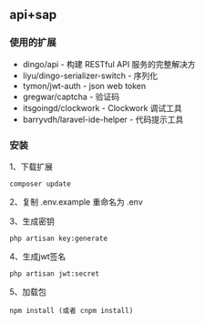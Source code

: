 ## api+sap
### 使用的扩展

- dingo/api - 构建 RESTful API 服务的完整解决方
- liyu/dingo-serializer-switch - 序列化
- tymon/jwt-auth - json web token
- gregwar/captcha - 验证码
- itsgoingd/clockwork - Clockwork 调试工具
- barryvdh/laravel-ide-helper - 代码提示工具

### 安装
1、下载扩展

`
composer update
`

2、复制 .env.example 重命名为 .env

3、生成密钥

`
php artisan key:generate
`

4、生成jwt签名

`
php artisan jwt:secret
`

5、加载包

`
npm install (或者 cnpm install)
`


